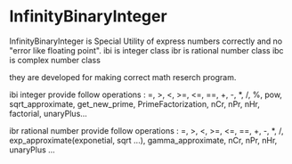 # InfinityBinaryInteger
InfinityBinaryInteger is Special Utility of express numbers correctly and no "error like floating point".
ibi is integer class
ibr is rational number class
ibc is complex number class

they are developed for making correct math reserch program.

ibi integer provide follow operations
: =, >, <, >=, <=, ==, +, -, *, /, %, pow, sqrt_approximate, get_new_prime, PrimeFactorization, nCr, nPr, nHr, factorial, unaryPlus...

ibr rational number provide follow operations
: =, >, <, >=, <=, ==, +, -, *, /, exp_approximate(exponetial, sqrt ...), gamma_approximate, nCr, nPr, nHr, unaryPlus ...